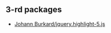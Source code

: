 ## 3-rd packages

- [Johann Burkard/jquery.highlight-5.js](https://johannburkard.de/blog/programming/javascript/highlight-javascript-text-higlighting-jquery-plugin.html)
